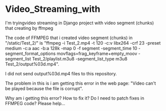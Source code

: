 # Video_Streaming_with
I'm tryingvideo streaming in Django project with video segment (chunks) that creating by ffmpeg

The code of FFMPEG that i created video segment (chunks) in "/static/Test_2/"  is "ffmpeg -i Test_2.mp4 -t 120 -c:v libx264 -crf 23 -preset medium -c:a aac -b:a 128k -map 0 -f segment -segment_time 10 -segment_format_options movflags=frag_keyframe+empty_moov -segment_list Test_2/playlist.m3u8 -segment_list_type m3u8 Test_2/output%03d.mp4".

I did not send output%03d.mp4 files to this repository.

The problem in this is i am getting this error in the web page: "Video can't be played because the file is corrupt".

Why am i getting this error? How to fix it? Do I need to patch fixes in FFMPEG code? Please help...
